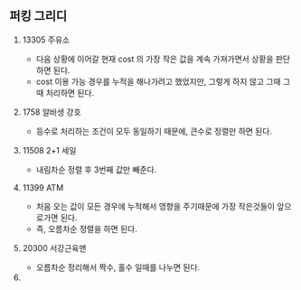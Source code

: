 ## 퍼킹 그리디



1. 13305 주유소 
   - 다음 상황에 이어갈 현재 cost 의 가장 작은 값을 계속 가져가면서 상황을 판단하면 된다.
   - cost 이용 가능 경우를 누적을 해나가려고 했었지만, 그렇게 하지 않고 그때 그때 처리하면 된다.
2. 1758 알바생 강호
   - 등수로 처리하는 조건이 모두 동일하기 때문에, 큰수로 정렬만 하면 된다.

3. 11508 2+1 세일
   - 내림차순 정렬 후 3번째 값만 빼준다.

4. 11399 ATM
   - 처음 오는 값이 모든 경우에 누적해서 영향을 주기때문에 가장 작은것들이 앞으로가면 된다.
   - 즉, 오름차순 정렬을 하면 된다.

5. 20300 서강근육맨
   - 오름차순 정리해서 짝수, 홀수 일때를 나누면 된다.
6. 